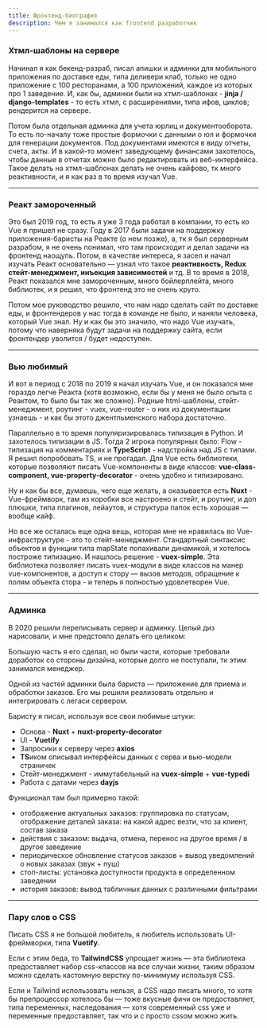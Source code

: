 ```yaml
---
title: Фронтенд-биография 
description: Чем я занимался как frontend разработчик
---
```


### Хтмл-шаблоны на сервере

Начинал я как бекенд-разраб, писал апишки и админки для мобильного приложения по доставке еды, типа деливери клаб,
только не одно приложение с 100 ресторанами, а 100 приложений, каждое из которых про 1 заведение. И, как бы, админки
были на хтмл-шаблонах - **jinja / django-templates** - то есть хтмл, с расширениями, типа ифов, циклов; рендерится на
сервере.

<new-img-row>
  <img-slide src="/images/dev/vue/bio/admin-2016.png" alt="Одна из первых моих задач: конструктор зон доставки на Яндекс картах"></img-slide>
</new-img-row>

Потом была отдельная админка для учета юрлиц и документооборота. То есть по-началу тоже простые формочки с данными о юл
и формочки для генерации документов. Под документами имеются в виду отчеты, счета, акты. И в какой-то момент заведующему
финансами захотелось, чтобы данные в отчетах можно было редактировать из веб-интерфейса. Такое делать на хтмл-шаблонах
делать не очень кайфово, тк много реактивности, и я как раз в то время изучал Vue.

<new-img-row>
  <img-slide src="/images/dev/vue/bio/legals-2019.png" alt="Редактирование данных отчетов из вебчика"></img-slide>
</new-img-row>

---

### Реакт замороченный

Это был 2019 год, то есть я уже 3 года работал в компании, то есть ко Vue я пришел не сразу. Году в 2017 были задачи на
поддержку приложения-баристы на Реакте (о нем позже), а, тк я был серверным разрабом, я не очень понимал, что там
происходит и делал задачи на фронтенд наощупь. Потом, в качестве интереса, я засел и начал изучать Реакт основательно —
узнал что такое **реактивность, Redux стейт-менеджмент, инъекция зависимостей** и тд. В то время в 2018, Реакт показался
мне замороченным, много бойлерплейта, много библиотек, и я решил, что фронтенд это не очень круто.

<new-img-row>
  <img-slide src="/images/dev/vue/bio/barista-2017.png" alt="Бариста на Реакте"></img-slide>
</new-img-row>

Потом мое руководство решило, что нам надо сделать сайт по доставке еды, и фронтендеров у нас тогда в команде не было, и
наняли человека, который Vue знал. Ну и как бы это значило, что надо Vue изучать, потому что наверняка будут задачи на
поддержку сайта, если фронтендер уволится / будет недоступен.

---

### Вью любимый

И вот в период с 2018 по 2019 я начал изучать Vue, и он показался мне гораздо легче Реакта (хотя возможно, если бы у
меня не было опыта с Реактом, то было бы так же сложно). Родные html-шаблоны, стейт-менеджмент, роутинг - vuex,
vue-router - о них из документации узнаешь - и как бы этото джентльменского набора достаточно.

Параллельно в то время популяризировалась типизация в Python. И захотелось типизации в JS. Тогда 2 игрока популярных
было:
Flow - типизация на комментариях и **TypeScript** - надстройка над JS с типами. Я решил попробовать TS, и не прогадал.
Для Vue есть библиотеки, которые позволяют писать Vue-компоненты в виде классов: **vue-class-component,
vue-property-decorator** - очень удобно и типизировано.

Ну и как бы все, думаешь, чего еще желать, а оказывается есть **Nuxt** - Vue-фреймворк, там из коробки все настроено и
стейт, и роутинг, и доп плюшки, типа плагинов, лейаутов, и структура папок есть хорошая — вообще кайф.

Но все же осталась еще одна вещь, которая мне не нравилась во Vue-инфраструктуре - это то стейт-менеджмент. Стандартный
синтаксис объектов и функции типа mapState попахивали динамикой, и хотелось построже типизацию. И нашлось решение -
**vuex-simple**. Эта библиотека позволяет писать vuex-модули в виде классов на манер vue-компонентов, а доступ к стору —
вызов методов, обращение к полям объекта стора - и теперь я полностью удовлетворен Vue.

---

### Админка

В 2020 решили переписывать сервер и админку. Целый диз нарисовали, и мне предстояло делать его целиком:

<new-img-row>
  <img-slide src="/images/dev/vue/bio/admin-2020.png" alt="Новый диз админки"></img-slide>
</new-img-row>


Большую часть я его сделал, но были части, которые требовали доработок со стороны дизайна, которые долго не поступали,
тк этим занимался менеджер.

Одной из частей админки была бариста — приложение для приема и обработки заказов. Его мы решили реализовать отдельно и
интегрировать с легаси сервером.


<new-img-row>
  <img-slide src="/images/dev/vue/bio/barista-2021.png" alt="Новая бариста"></img-slide>
</new-img-row>

Баристу я писал, используя все свои любимые штуки:

- Основа - **Nuxt** + **nuxt-property-decorator**
- UI - **Vuetify**
- Запросики к серверу через **axios**
- **TS**иком описывал интерфейсы данных с серва и вью-модели страничек
- Стейт-менеджмент - иммутабельный на **vuex-simple** + **vue-typedi**
- Работа с датами через **dayjs**

Функционал там был примерно такой:

- отображение актуальных заказов: группировка по статусам, отображение деталей заказа: на какой адрес везти, что за
  клиент, состав заказа
- действия с заказом: выдача, отмена, перенос на другое время / в другое заведение
- периодическое обновление статусов заказов + вывод уведомлений о новых заказах (звук + пуш)
- стоп-листы: установка доступности продукта в определенном заведении
- история заказов: вывод табличных данных с различными фильтрами

---

### Пару слов о CSS

Писать CSS я не большой любитель, я любитель использовать UI-фреймворки, типа **Vuetify**.

Если с этим беда, то **TailwindCSS** упрощает жизнь — эта библиотека предоставляет набор css-классов на все случаи
жизни, таким образом можно сделать кастомную верстку по-минимуму используя CSS.

Если и Tailwind использовать нельзя, а CSS надо писать много, то хотя бы препроцессор хотелось бы — тоже вкусные фичи он
предоставляет, типа переменных, наследования — хотя современный css уже и переменные предоставляет, так что и с просто
cssом можно жить.

